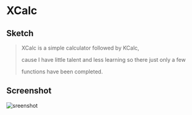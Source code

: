 # XCalc

##  Sketch 

> XCalc is a simple calculator followed by KCalc, 
>
> cause I have little talent and less learning so there just only a few 
>
> functions have been completed.

## Screenshot

![sreenshot](https://github.com/jaywhen/XCalc/blob/master/XCalc_Image/ui.png)